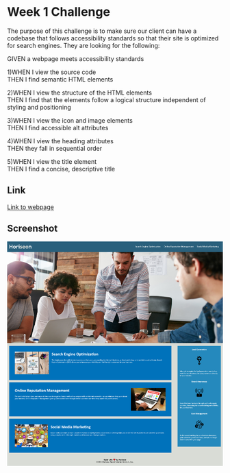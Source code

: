 
# Week 1 Challenge

The purpose of this challenge is to make sure our client can have a codebase that follows accessibility standards so that their site is optimized for search engines.
They are looking for the following:


GIVEN a webpage meets accessibility standards

1)WHEN I view the source code\
THEN I find semantic HTML elements


2)WHEN I view the structure of the HTML elements\
THEN I find that the elements follow a logical structure independent of styling and positioning


3)WHEN I view the icon and image elements\
THEN I find accessible alt attributes


4)WHEN I view the heading attributes\
THEN they fall in sequential order

5)WHEN I view the title element\
THEN I find a concise, descriptive title

## Link
[Link to webpage](https://kachunwugary.github.io/Week_1_challenge/)

## Screenshot
![Screenshot of website](./Assets/images/Screenshot_of_website.png)


